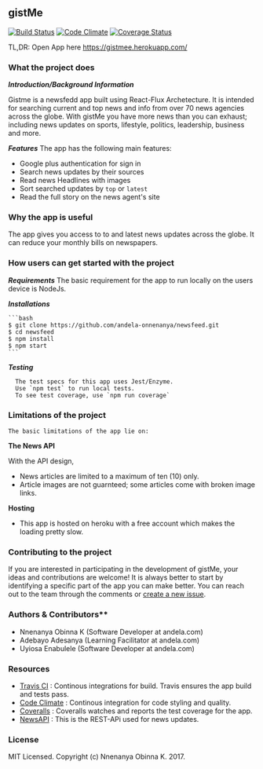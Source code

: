 
gistMe
----------------

 [![Build Status](https://travis-ci.org/andela-onnenanya/newsfeed.svg?branch=develop)](https://travis-ci.org/andela-onnenanya/newsfeed)
 [![Code Climate](https://codeclimate.com/github/andela-onnenanya/newsfeed/badges/gpa.svg)](https://codeclimate.com/github/andela-onnenanya/newsfeed)
 [![Coverage Status](https://coveralls.io/repos/github/andela-onnenanya/newsfeed/badge.png)](https://coveralls.io/github/andela-onnenanya/newsfeed)


TL,DR: Open App here https://gistmee.herokuapp.com/

### What the project does
  **_Introduction/Background Information_**

Gistme is a newsfedd app built using React-Flux Archetecture. It is intended for searching current and top news and info from over 70 news agencies across the globe. With gistMe you have more news than you can exhaust; including news updates on sports, lifestyle, politics, leadership, business and more.


  **_Features_**
    The app has the following main features:
* Google plus authentication for sign in
* Search news updates by their sources
* Read news Headlines with images
* Sort searched updates by <code>top</code> or <code>latest</code>
* Read the full story on the news agent's site

### Why the app is useful
   The app gives you access to to and latest news updates across the globe. It can reduce your monthly bills on newspapers.


### How users can get started with the project

 **_Requirements_**
   The basic requirement for the app to run locally on the users device is NodeJs.

 **_Installations_**

    ```bash
    $ git clone https://github.com/andela-onnenanya/newsfeed.git
    $ cd newsfeed
    $ npm install
    $ npm start
    ```
  **_Testing_**

      The test specs for this app uses Jest/Enzyme. 
      Use `npm test` to run local tests.
      To see test coverage, use `npm run coverage`

### Limitations of the project
    The basic limitations of the app lie on:

**The News API**

With the API design, 

* News articles are limited to a maximum of ten (10) only.
* Article images are not guarnteed; some articles come with broken image links.

**Hosting**

* This app is hosted on heroku with a free account which makes the loading pretty slow.

### Contributing to the project

If you are interested in participating in the development of gistMe, your ideas and contributions are welcome! It is always better to start by identifying a specific part of the app you can make better. You can reach out to the team through the comments or [create a new issue](https://github.com/andela-onnenanya/newsfeed/issues/new).
 
### Authors & Contributors**

 * Nnenanya Obinna K (Software Developer at andela.com)
 * Adebayo Adesanya (Learning Facilitator at andela.com)
 * Uyiosa Enabulele (Software Developer at andela.com)

### Resources

 * [Travis CI] : Continous integrations for build. Travis ensures the app build and tests pass.
 * [Code Climate] : Continous integration for code styling and quality.
 * [Coveralls] : Coveralls watches and reports the test coverage for the app.
 * [NewsAPI] : This is the REST-APi used for news updates.
 
 
[Travis CI]: https://travis-ci.org/andela-onnenanya/newsfeed/
[Code Climate]: https://codeclimate.com/github/andela-onnenanya/newsfeed
[Coveralls]: https://coveralls.io/github/andela-onnenanya/newsfeed
[NewsAPI]: https://newsapi.org/
 
### License

MIT Licensed. Copyright (c) Nnenanya Obinna K. 2017.
